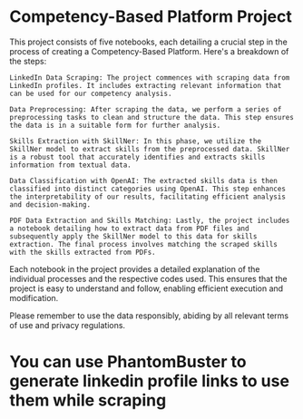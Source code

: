 # Competency-Based Platform Project

This project consists of five notebooks, each detailing a crucial step in the process of creating a Competency-Based Platform. Here's a breakdown of the steps:

    LinkedIn Data Scraping: The project commences with scraping data from LinkedIn profiles. It includes extracting relevant information that can be used for our competency analysis.

    Data Preprocessing: After scraping the data, we perform a series of preprocessing tasks to clean and structure the data. This step ensures the data is in a suitable form for further analysis.

    Skills Extraction with SkillNer: In this phase, we utilize the SkillNer model to extract skills from the preprocessed data. SkillNer is a robust tool that accurately identifies and extracts skills information from textual data.

    Data Classification with OpenAI: The extracted skills data is then classified into distinct categories using OpenAI. This step enhances the interpretability of our results, facilitating efficient analysis and decision-making.

    PDF Data Extraction and Skills Matching: Lastly, the project includes a notebook detailing how to extract data from PDF files and subsequently apply the SkillNer model to this data for skills extraction. The final process involves matching the scraped skills with the skills extracted from PDFs.

Each notebook in the project provides a detailed explanation of the individual processes and the respective codes used. This ensures that the project is easy to understand and follow, enabling efficient execution and modification.

Please remember to use the data responsibly, abiding by all relevant terms of use and privacy regulations.

# You can use PhantomBuster to generate linkedin profile links to use them while scraping